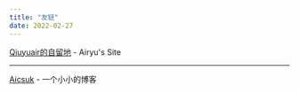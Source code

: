 ```yaml
---
title: "友链"
date: 2022-02-27
---
```


<a href="https://qiuyuair.com" target="_balnk">Qiuyuair的自留地</a> - Airyu's Site
<hr>
<a href="https://www.aicsuk.moe" target="_blank">Aicsuk</a> - 一个小小的博客
